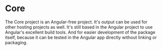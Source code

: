 # Core 

The Core project is an Angular-free project. 
It's output can be used for other hosting projects as well.
It's still based in the Angular project to use Angular's excellent build tools.
And for easier development of the package itself, because it can be tested in the Angular app directly without linking or packaging.
